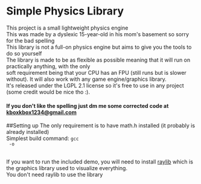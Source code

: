 # Simple Physics Library

This project is a small lightweight physics engine<br>
This was made by a dyslexic 15-year-old in his mom's basement so sorry for the bad spelling<br>
This library is not a full-on physics engine but aims to give you the tools to do so yourself <br>
The library is made to be as flexible as possible meaning that it will run on practically anything, with the only<br>
soft requirement being that your CPU has an FPU (still runs but is slower without). It will also work with any game engine/graphics library.<br>
It's released under the LGPL 2.1 license so it's free to use in any project (some credit would be nice tho :).<br>


#### If you don't like the spelling just dm me some corrected code at kboxkbox1234@gmail.com

##Setting up
The only requirement is to have math.h installed (it probably is already installed)<br>
Simplest build command: <code>gcc <your file.c> -o <your program></code><br><br>

If you want to run the included demo, you will need to install <a href="https://www.raylib.com/">raylib</a> which is the graphics library used to visualize everything.<br>
You don't need raylib to use the library<br>
